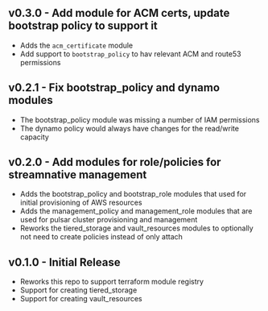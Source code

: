 ## v0.3.0 - Add module for ACM certs, update bootstrap policy to support it

* Adds the `acm_certificate` module
* Add support to `bootstrap_policy` to hav relevant ACM and route53 permissions

## v0.2.1 - Fix bootstrap_policy and dynamo modules

* The bootstrap_policy module was missing a number of IAM permissions
* The dynamo policy would always have changes for the read/write capacity

## v0.2.0 - Add modules for role/policies for streamnative management

* Adds the bootstrap_policy and bootstrap_role modules that
  used for initial provisioning of AWS resources
* Adds the management_policy and management_role modules
  that are used for pulsar cluster provisioning and management
* Reworks the tiered_storage and vault_resources modules to optionally not
  need to create policies instead of only attach

## v0.1.0 - Initial Release

* Reworks this repo to support terraform module registry
* Support for creating tiered_storage
* Support for creating vault_resources
